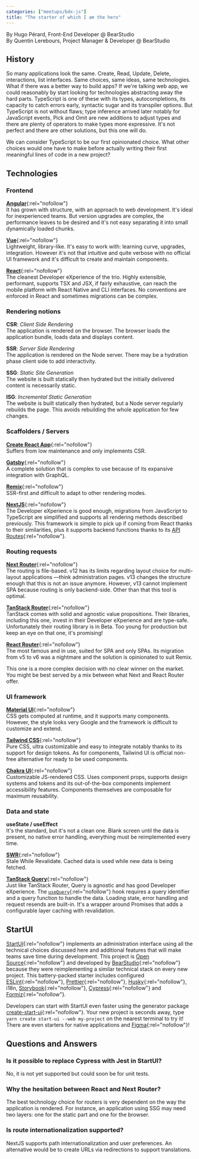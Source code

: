 ```yaml
---
categories: ["meetups/bdx-js"]
title: "The starter of which I am the hero"
---
```


By Hugo Pérard, Front-End Developer @ BearStudio  
By Quentin Lerebours, Project Manager & Developer @ BearStudio

## History

So many applications look the same. Create, Read, Update, Delete, interactions, list interfaces. Same choices, same
ideas, same technologies. What if there was a better way to build apps? If we're talking web app, we could reasonably by
start looking for technologies abstracting away the hard parts. TypeScript is one of these with its types,
autocompletions, its capacity to catch errors early, syntactic sugar and its transpiler options. But TypeScript is not
without flaws; type inference arrived later notably for JavaScript events, Pick and Omit are new additions to adjust
types and there are plenty of operators to make types more expressive. It's not perfect and there are other solutions,
but this one will do.

We can consider TypeScript to be our first opinionated choice. What other choices would one have to make before actually
writing their first meaningful lines of code in a new project?

## Technologies
### Frontend

[**Angular**](https://angular.io/){:rel="nofollow"}  
It has grown with structure, with an approach to web development. It's ideal for inexperienced teams. But version
upgrades are complex, the performance leaves to be desired and it's not easy separating it into small dynamically loaded
chunks.

[**Vue**](https://vuejs.org/){:rel="nofollow"}  
Lightweight, library-like. It's easy to work with: learning curve, upgrades, integration. However it's not that
intuitive and quite verbose with no official UI framework and it's difficult to create and maintain components.

[**React**](https://react.dev/){:rel="nofollow"}  
The cleanest Developer eXperience of the trio. Highly extensible, performant, supports TSX and JSX, if fairly
exhaustive, can reach the mobile platform with React Native and CLI interfaces. No conventions are enforced in React and
sometimes migrations can be complex.

### Rendering notions

**CSR**: _Client Side Rendering_  
The application is rendered on the browser. The browser loads the application bundle, loads data and displays content.

**SSR**: _Server Side Rendering_  
The application is rendered on the Node server. There may be a hydration phase client side to add interactivity.

**SSG**: _Static Site Generation_  
The website is built statically then hydrated but the initially delivered content is necessarily static.

**ISG**: _Incremental Static Generation_  
The website is built statically then hydrated, but a Node server regularly rebuilds the page. This avoids rebuilding the
whole application for few changes.

### Scaffolders / Servers

[**Create React App**](https://create-react-app.dev/){:rel="nofollow"}  
Suffers from low maintenance and only implements CSR.

[**Gatsby**](https://www.gatsbyjs.com/){:rel="nofollow"}  
A complete solution that is complex to use because of its expansive integration with GraphQL.

[**Remix**](https://remix.run/){:rel="nofollow"}  
SSR-first and difficult to adapt to other rendering modes.

[**NextJS**](https://nextjs.org/){:rel="nofollow"}  
The Developer eXperience is good enough, migrations from JavaScript to TypeScript are simplified and supports all
rendering methods described previously. This framework is simple to pick up if coming from React thanks to their
similarities, plus it supports backend functions thanks to its [API Routes](https://nextjs.org/docs/pages/building-your-application/routing/api-routes){:rel="nofollow"}.

### Routing requests

[**Next Router**](https://nextjs.org/docs/pages/building-your-application/routing){:rel="nofollow"}  
The routing is file-based. v12 has its limits regarding layout choice for multi-layout applications —think
administration pages. v13 changes the structure enough that this is not an issue anymore. However, v13 cannot implement
SPA because routing is only backend-side. Other than that this tool is optimal.

[**TanStack Router**](https://tanstack.com/router/v1){:rel="nofollow"}  
TanStack comes with solid and agnostic value propositions. Their libraries, including this one, invest in their
Developer eXperience and are type-safe. Unfortunately their routing library is in Beta. Too young for production but
keep an eye on that one, it's promising!

[**React Router**](https://reactrouter.com/en/main){:rel="nofollow"}  
The most famous and in use, suited for SPA and only SPAs. Its migration from v5 to v6 was a nightmare and the solution
is opinionated to suit Remix.

This one is a more complex decision with no clear winner on the market. You might be best served by a mix between what
Next and React Router offer.

### UI framework

[**Material UI**](https://m3.material.io/){:rel="nofollow"}  
CSS gets computed at runtime, and it supports many components. However, the style looks very Google and the framework is
difficult to customize and extend.

[**Tailwind CSS**](https://tailwindcss.com/){:rel="nofollow"}  
Pure CSS, ultra customizable and easy to integrate notably thanks to its support for design tokens. As for components,
Tailwind UI is official non-free alternative for ready to be used components.

[**Chakra UI**](https://chakra-ui.com/){:rel="nofollow"}  
Customizable JS-rendered CSS. Uses component props, supports design systems and tokens and its out-of-the-box components
implement accessibility features. Components themselves are composable for maximum reusability.

### Data and state

**useState / useEffect**  
It's the standard, but it's not a clean one. Blank screen until the data is present, no native error handling,
everything must be reimplemented every time.

[**SWR**](https://swr.vercel.app/){:rel="nofollow"}  
Stale While Revalidate. Cached data is used while new data is being fetched.

[**TanStack Query**](https://tanstack.com/query/latest){:rel="nofollow"}  
Just like TanStack Router, Query is agnostic and has good Developer eXperience. The [`useQuery`](https://tanstack.com/query/latest/docs/react/reference/useQuery){:rel="nofollow"}
hook requires a query identifier and a query function to handle the data. Loading state, error handling and request
resends are built-in. It's a wrapper around Promises that adds a configurable layer caching with revalidation.

## StartUI

[StartUI](https://start-ui.com/){:rel="nofollow"} implements an administration interface using all the technical choices
discussed here and additional features that will make teams save time during development. This project is [Open Source](https://github.com/BearStudio/start-ui-web){:rel="nofollow"}
and developed by [BearStudio](https://www.bearstudio.fr/){:rel="nofollow"} because they were reimplementing a similar
technical stack on every new project. This battery-packed starter includes configured [ESLint](https://eslint.org/){:rel="nofollow"},
[Prettier](https://prettier.io/){:rel="nofollow"}, [Husky](https://typicode.github.io/husky/){:rel="nofollow"}, i18n, [Storybook](https://storybook.js.org/){:rel="nofollow"},
[Cypress](https://www.cypress.io/){:rel="nofollow"} and [Formiz](https://formiz-react.com/){:rel="nofollow"}.

Developers can start with StartUI even faster using the generator package [create-start-ui](https://www.npmjs.com/package/create-start-ui){:rel="nofollow"}.
Your new project is seconds away, type `yarn create start-ui --web my-project` on the nearest terminal to try it! There
are even starters for native applications and [Figma](https://www.figma.com/){:rel="nofollow"}!

## Questions and Answers

### Is it possible to replace Cypress with Jest in StartUI?

No, it is not yet supported but could soon be for unit tests.

### Why the hesitation between React and Next Router?

The best technology choice for routers is very dependent on the way the application is rendered. For instance, an
application using SSG may need two layers: one for the static part and one for the browser.

### Is route internationalization supported?

NextJS supports path internationalization and user preferences. An alternative would be to create URLs via redirections
to support translations.

